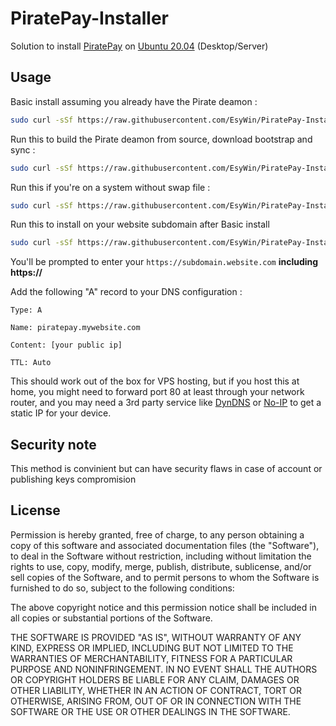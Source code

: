 # PiratePay-Installer

Solution to install [PiratePay](https://github.com/CryptocurrencyCheckout/PiratePay) on [Ubuntu 20.04](https://ubuntu.com/download) (Desktop/Server)

## Usage

Basic install assuming you already have the Pirate deamon :

```bash
sudo curl -sSf https://raw.githubusercontent.com/EsyWin/PiratePay-Installer/main/install.sh | bash
```

Run this to build the Pirate deamon from source, download bootstrap and sync :

```bash
sudo curl -sSf https://raw.githubusercontent.com/EsyWin/PiratePay-Installer/main/get-pirate.sh | bash
```

Run this if you're on a system without swap file :

```bash
sudo curl -sSf https://raw.githubusercontent.com/EsyWin/PiratePay-Installer/main/create-swap.sh | bash
```

Run this to install on your website subdomain after Basic install

```bash
sudo curl -sSf https://raw.githubusercontent.com/EsyWin/PiratePay-Installer/main/subdomain.sh | bash
```

You'll be prompted to enter your `https://subdomain.website.com` **including https://**

Add the following "A" record to your DNS configuration :

```
Type: A

Name: piratepay.mywebsite.com

Content: [your public ip]

TTL: Auto
```

This should work out of the box for VPS hosting, but if you host this at home, you might need to forward port 80 at least through your network router, and you may need a 3rd party service like [DynDNS](https://account.dyn.com/) or [No-IP](https://www.noip.com/) to get a static IP for your device.

## Security note

This method is convinient but can have security flaws in case of account or publishing keys compromision

## License

Permission is hereby granted, free of charge, to any person obtaining a copy of this software and associated documentation files (the "Software"), to deal in the Software without restriction, including without limitation the rights to use, copy, modify, merge, publish, distribute, sublicense, and/or sell copies of the Software, and to permit persons to whom the Software is furnished to do so, subject to the following conditions:

The above copyright notice and this permission notice shall be included in all copies or substantial portions of the Software.

THE SOFTWARE IS PROVIDED "AS IS", WITHOUT WARRANTY OF ANY KIND, EXPRESS OR IMPLIED, INCLUDING BUT NOT LIMITED TO THE WARRANTIES OF MERCHANTABILITY, FITNESS FOR A PARTICULAR PURPOSE AND NONINFRINGEMENT. IN NO EVENT SHALL THE AUTHORS OR COPYRIGHT HOLDERS BE LIABLE FOR ANY CLAIM, DAMAGES OR OTHER LIABILITY, WHETHER IN AN ACTION OF CONTRACT, TORT OR OTHERWISE, ARISING FROM, OUT OF OR IN CONNECTION WITH THE SOFTWARE OR THE USE OR OTHER DEALINGS IN THE SOFTWARE.
